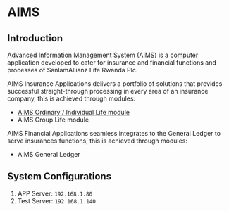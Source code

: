 # AIMS

## Introduction

Advanced Information Management System (AIMS) is a computer application developed to cater for insurance and financial functions and processes of SanlamAllianz Life Rwanda Plc.

AIMS Insurance Applications delivers a portfolio of solutions that provides successful straight-through
processing in every area of an insurance company, this is achieved through modules:

- [AIMS Ordinary / Individual Life module](ordinary_life/index.md)
- AIMS Group Life module

AIMS Financial Applications seamless integrates to the General Ledger to serve insurances functions, this is achieved through modules:

- AIMS General Ledger

## System Configurations

1. APP Server: `192.168.1.80`
2. Test Server: `192.168.1.140`
